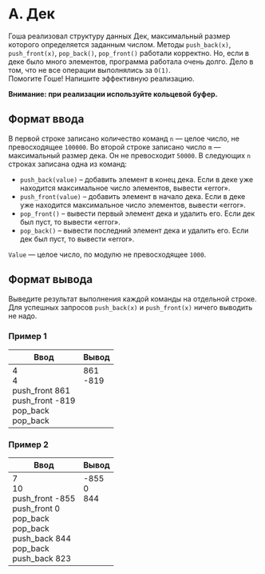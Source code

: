 # A. Дек

Гоша реализовал структуру данных Дек, максимальный размер которого определяется заданным числом. 
Методы `push_back(x)`, `push_front(x)`, `pop_back()`, `pop_front()` работали корректно. Но, если в деке было много элементов, 
программа работала очень долго. Дело в том, что не все операции выполнялись за `O(1)`.<br>
Помогите Гоше! Напишите эффективную реализацию.

**Внимание: при реализации используйте кольцевой буфер.**

## Формат ввода

В первой строке записано количество команд `n` — целое число, не превосходящее `100000`.
Во второй строке записано число `m` — максимальный размер дека. Он не превосходит `50000`.
В следующих `n` строках записана одна из команд:

- `push_back(value)` – добавить элемент в конец дека. Если в деке уже находится максимальное число элементов, вывести «error».
- `push_front(value)` – добавить элемент в начало дека. Если в деке уже находится максимальное число элементов, вывести «error».
- `pop_front()` – вывести первый элемент дека и удалить его. Если дек был пуст, то вывести «error».
- `pop_back()` – вывести последний элемент дека и удалить его. Если дек был пуст, то вывести «error».

`Value` — целое число, по модулю не превосходящее `1000`.

## Формат вывода

Выведите результат выполнения каждой команды на отдельной строке.
Для успешных запросов `push_back(x)` и `push_front(x)` ничего выводить не надо.

### Пример 1

<table>
  <thead>
     <tr>
        <th>Ввод</th>
        <th>Вывод</th>
     </tr>
  </thead>
  <tbody>
     <tr>
        <td>
            4<br>
            4<br>
            push_front 861<br>
            push_front -819<br>
            pop_back<br>
            pop_back<br>
        </td>
        <td>
            861<br>
            -819<br>
            <br>
            <br>
            <br>
            <br>
        </td>
     </tr>
  </tbody>
</table>

### Пример 2

<table>
  <thead>
     <tr>
        <th>Ввод</th>
        <th>Вывод</th>
     </tr>
  </thead>
  <tbody>
     <tr>
        <td>
            7<br>
            10<br>
            push_front -855<br>
            push_front 0<br>
            pop_back<br>
            pop_back<br>
            push_back 844<br>
            pop_back<br>
            push_back 823<br>
        </td>
        <td>
           -855<br>
            0<br>
            844<br>
            <br>
            <br>
            <br>
            <br>
            <br>
            <br>
        </td>
     </tr>
  </tbody>
</table>